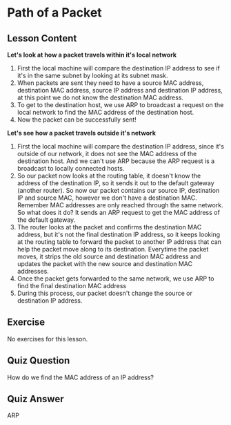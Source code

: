 # Path of a Packet

## Lesson Content

<b>Let's look at how a packet travels within it's local network</b>

<ol>
<li>First the local machine will compare the destination IP address to see if it's in the same subnet by looking at its subnet mask.</li>
<li>When packets are sent they need to have a source MAC address, destination MAC address, source IP address and destination IP address, at this point we do not know the destination MAC address.</li>
<li>To get to the destination host, we use ARP to broadcast a request on the local network to find the MAC address of the destination host.</li>
<li>Now the packet can be successfully sent!</li>
</ol>

<b>Let's see how a packet travels outside it's network</b>

<ol>
<li>First the local machine will compare the destination IP address, since it's outside of our network, it does not see the MAC address of the destination host. And we can't use ARP because the ARP request is a broadcast to locally connected hosts.</li>
<li>So our packet now looks at the routing table, it doesn't know the address of the destination IP, so it sends it out to the default gateway (another router). So now our packet contains our source IP, destination IP and source MAC, however we don't have a destination MAC. Remember MAC addresses are only reached through the same network. So what does it do? It sends an ARP request to get the MAC address of the default gateway.</li>
<li>The router looks at the packet and confirms the destination MAC address, but it's not the final destination IP address, so it keeps looking at the routing table to forward the packet to another IP address that can help the packet move along to its destination. Everytime the packet moves, it strips the old source and destination MAC address and updates the packet with the new source and destination MAC addresses.</li>
<li>Once the packet gets forwarded to the same network, we use ARP to find the final destination MAC address</li>
<li>During this process, our packet doesn't change the source or destination IP address.</li>
</ol>

## Exercise

No exercises for this lesson.

## Quiz Question

How do we find the MAC address of an IP address?

## Quiz Answer

ARP


